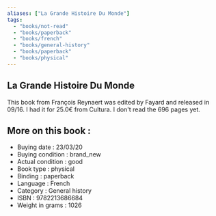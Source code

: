 ```yaml
---
aliases: ["La Grande Histoire Du Monde"] 
tags: 
  - "books/not-read" 
  - "books/paperback" 
  - "books/french"
  - "books/general-history"
  - "books/paperback"
  - "books/physical"
---
```



## La Grande Histoire Du Monde
This book from François Reynaert was edited by Fayard and released in 09/16. I had it for 25.0€ from Cultura. I don't read the 696 pages yet.

## More on this book :
- Buying date : 23/03/20
- Buying condition : brand_new
- Actual condition : good
- Book type : physical
- Binding : paperback
- Language : French
- Category : General history
- ISBN : 9782213686684
- Weight in grams : 1026
